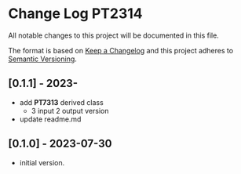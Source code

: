# Change Log PT2314

All notable changes to this project will be documented in this file.

The format is based on [Keep a Changelog](http://keepachangelog.com/)
and this project adheres to [Semantic Versioning](http://semver.org/).


## [0.1.1] - 2023-
- add **PT7313** derived class
  - 3 input 2 output version
- update readme.md


## [0.1.0] - 2023-07-30
- initial version.

